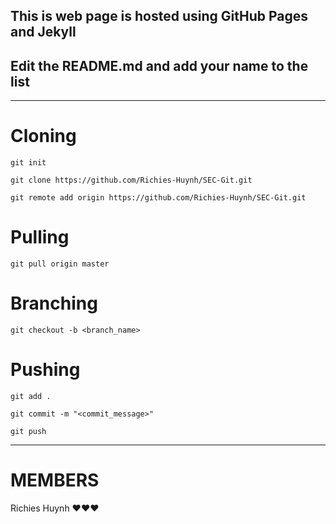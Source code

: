 
## This is web page is hosted using GitHub Pages and Jekyll

## Edit the README.md and add your name to the list

---

# Cloning
```git init```  

```git clone https://github.com/Richies-Huynh/SEC-Git.git```  

```git remote add origin https://github.com/Richies-Huynh/SEC-Git.git```  

# Pulling
```git pull origin master```  

# Branching
```git checkout -b <branch_name>```  

# Pushing
```git add .```  

```git commit -m "<commit_message>"```  

```git push```  

---

# MEMBERS

Richies Huynh ♥♥♥

